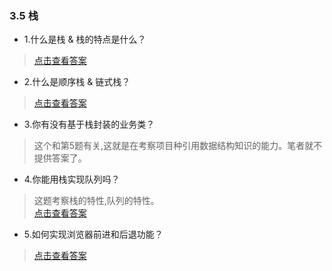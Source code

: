 ### 3.5 栈

- 1.什么是栈 & 栈的特点是什么？

> [点击查看答案](https://www.cnblogs.com/ysocean/p/7911910.html)

- 2.什么是顺序栈 & 链式栈？

> [点击查看答案](https://www.cnblogs.com/timxgb/p/4796146.html)

- 3.你有没有基于栈封装的业务类？

> 这个和第5题有关,这就是在考察项目种引用数据结构知识的能力。笔者就不提供答案了。

- 4.你能用栈实现队列吗？

> 这题考察栈的特性,队列的特性。  
> [点击查看答案](https://www.cnblogs.com/zslli/p/8042777.html)

- 5.如何实现浏览器前进和后退功能？

> [点击查看答案](https://www.jianshu.com/p/0d5a9f76e1aa)
